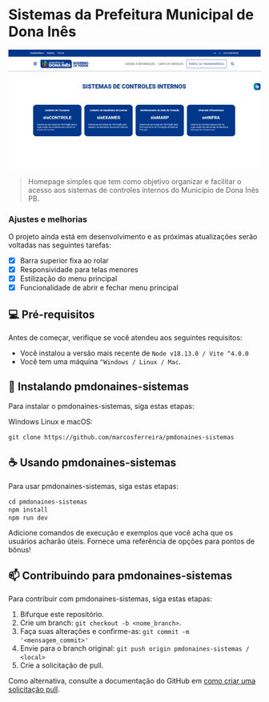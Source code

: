# Sistemas da Prefeitura Municipal de Dona Inês

<!---Esses são exemplos. Veja https://shields.io para outras pessoas ou para personalizar este conjunto de escudos. Você pode querer incluir dependências, status do projeto e informações de licença aqui--->

<!-- ![GitHub repo size](https://img.shields.io/github/repo-size/iuricode/README-template?style=for-the-badge)
![GitHub language count](https://img.shields.io/github/languages/count/iuricode/README-template?style=for-the-badge)
![GitHub forks](https://img.shields.io/github/forks/iuricode/README-template?style=for-the-badge)
![Bitbucket open issues](https://img.shields.io/bitbucket/issues/iuricode/README-template?style=for-the-badge)
![Bitbucket open pull requests](https://img.shields.io/bitbucket/pr-raw/iuricode/README-template?style=for-the-badge) -->

<img src="./.github/image1.png" alt="Homepage">

> Homepage simples que tem como objetivo organizar e facilitar o acesso aos sistemas de controles internos do Município de Dona Inês PB.

### Ajustes e melhorias

O projeto ainda está em desenvolvimento e as próximas atualizações serão voltadas nas seguintes tarefas:

- [x] Barra superior fixa ao rolar
- [x] Responsividade para telas menores
- [x] Estilização do menu principal
- [x] Funcionalidade de abrir e fechar menu principal 
<!-- - [ ] Tarefa 5 -->

## 💻 Pré-requisitos

Antes de começar, verifique se você atendeu aos seguintes requisitos:
<!---Estes são apenas requisitos de exemplo. Adicionar, duplicar ou remover conforme necessário--->
* Você instalou a versão mais recente de `Node v18.13.0 / Vite ^4.0.0 `
* Você tem uma máquina `^Windows / Linux / Mac`.
<!-- * Você leu `<guia / link / documentação_relacionada_ao_projeto>`. -->

## 🚀 Instalando pmdonaines-sistemas

Para instalar o pmdonaines-sistemas, siga estas etapas:

Windows Linux e macOS:
```
git clone https://github.com/marcosferreira/pmdonaines-sistemas
```

## ☕ Usando pmdonaines-sistemas

Para usar pmdonaines-sistemas, siga estas etapas:

```
cd pmdonaines-sistemas
npm install
npm run dev
```

Adicione comandos de execução e exemplos que você acha que os usuários acharão úteis. Fornece uma referência de opções para pontos de bônus!

## 📫 Contribuindo para pmdonaines-sistemas
<!---Se o seu README for longo ou se você tiver algum processo ou etapas específicas que deseja que os contribuidores sigam, considere a criação de um arquivo CONTRIBUTING.md separado--->
Para contribuir com pmdonaines-sistemas, siga estas etapas:

1. Bifurque este repositório.
2. Crie um branch: `git checkout -b <nome_branch>`.
3. Faça suas alterações e confirme-as: `git commit -m '<mensagem_commit>'`
4. Envie para o branch original: `git push origin pmdonaines-sistemas / <local>`
5. Crie a solicitação de pull.

Como alternativa, consulte a documentação do GitHub em [como criar uma solicitação pull](https://help.github.com/en/github/collaborating-with-issues-and-pull-requests/creating-a-pull-request).

<!-- ## 🤝 Colaboradores

Agradecemos às seguintes pessoas que contribuíram para este projeto:

<table>
  <tr>
    <td align="center">
      <a href="#">
        <img src="https://avatars.githubusercontent.com/u/16312617?v=4" width="100px;" alt="Foto do Iuri Silva no GitHub"/><br>
        <sub>
          <b>Marcos Ferreira</b>
        </sub>
      </a>
    </td>
  </tr>
</table> -->

<!-- 
## 😄 Seja um dos contribuidores<br>

Quer fazer parte desse projeto? Clique [AQUI](CONTRIBUTING.md) e leia como contribuir.

## 📝 Licença

Esse projeto está sob licença. Veja o arquivo [LICENÇA](LICENSE.md) para mais detalhes.

[⬆ Voltar ao topo](#nome-do-projeto)<br> -->
